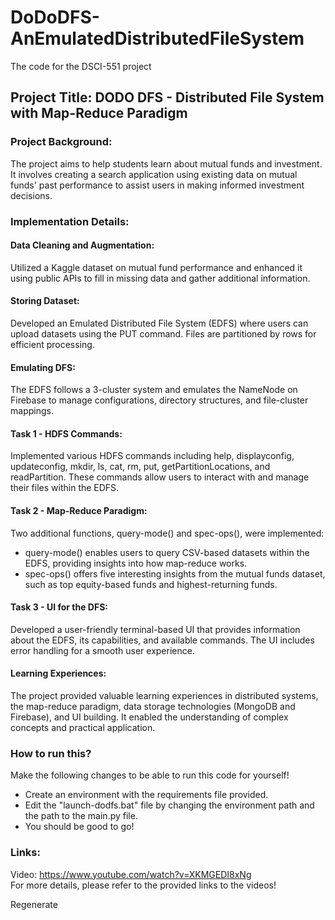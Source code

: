 # DoDoDFS-AnEmulatedDistributedFileSystem
The code for the DSCI-551 project

## Project Title: DODO DFS - Distributed File System with Map-Reduce Paradigm

### Project Background: 
The project aims to help students learn about mutual funds and investment. It involves creating a search application using existing data on mutual funds' past performance to assist users in making informed investment decisions.

### Implementation Details:
#### Data Cleaning and Augmentation: 
Utilized a Kaggle dataset on mutual fund performance and enhanced it using public APIs to fill in missing data and gather additional information.

#### Storing Dataset: 
Developed an Emulated Distributed File System (EDFS) where users can upload datasets using the PUT command. Files are partitioned by rows for efficient processing.

#### Emulating DFS: 
The EDFS follows a 3-cluster system and emulates the NameNode on Firebase to manage configurations, directory structures, and file-cluster mappings.

#### Task 1 - HDFS Commands:
Implemented various HDFS commands including help, displayconfig, updateconfig, mkdir, ls, cat, rm, put, getPartitionLocations, and readPartition. These commands allow users to interact with and manage their files within the EDFS.

#### Task 2 - Map-Reduce Paradigm:
Two additional functions, query-mode() and spec-ops(), were implemented:
- query-mode() enables users to query CSV-based datasets within the EDFS, providing insights into how map-reduce works.
- spec-ops() offers five interesting insights from the mutual funds dataset, such as top equity-based funds and highest-returning funds.

#### Task 3 - UI for the DFS:
Developed a user-friendly terminal-based UI that provides information about the EDFS, its capabilities, and available commands. The UI includes error handling for a smooth user experience.

#### Learning Experiences:
The project provided valuable learning experiences in distributed systems, the map-reduce paradigm, data storage technologies (MongoDB and Firebase), and UI building. It enabled the understanding of complex concepts and practical application.

### How to run this?
Make the following changes to be able to run this code for yourself!
- Create an environment with the requirements file provided.
- Edit the "launch-dodfs.bat" file by changing the environment path and the path to the main.py file.
- You should be good to go!

### Links:
Video: https://www.youtube.com/watch?v=XKMGEDI8xNg  
For more details, please refer to the provided links to the videos!






Regenerate
